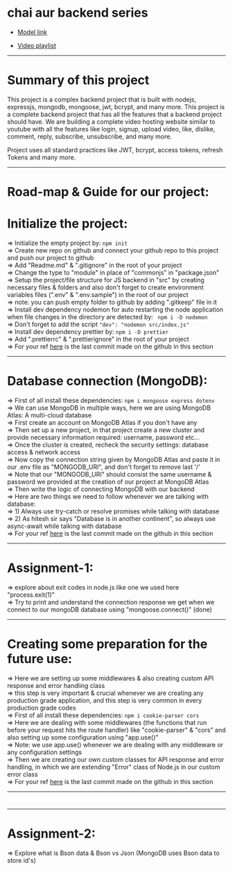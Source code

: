 # chai aur backend series

- [Model link](https://app.eraser.io/workspace/YtPqZ1VogxGy1jzIDkzj?origin=share)

- [Video playlist](https://www.youtube.com/watch?v=EH3vGeqeIAo&list=PLu71SKxNbfoBGh_8p_NS-ZAh6v7HhYqHW)

---
# Summary of this project

This project is a complex backend project that is built with nodejs, expressjs, mongodb, mongoose, jwt, bcrypt, and many more. This project is a complete backend project that has all the features that a backend project should have.
We are building a complete video hosting website similar to youtube with all the features like login, signup, upload video, like, dislike, comment, reply, subscribe, unsubscribe, and many more.

Project uses all standard practices like JWT, bcrypt, access tokens, refresh Tokens and many more.

---
# Road-map & Guide for our project:

# Initialize the project:

=> Initialize the empty project by: `npm init` <br>
=> Create new repo on github and connect your github repo to this project and push our project to github <br>
=> Add "Readme.md" & ".gitignore" in the root of your project <br>
=> Change the type to "module" in place of "commonjs" in "package.json" <br>
=> Setup the project/file structure for JS backend in "src" by creating necessary files & folders and also don't forget to create environment variables files (".env" & ".env.sample") in the root of our project <br>
=> note: you can push empty folder to github by adding ".gitkeep" file in it <br>
=> Install dev dependency nodemon for auto restarting the node application when file changes in the directory are detected by: ` npm i -D nodemon` <br>
=> Don't forget to add the script `"dev": "nodemon src/index.js"` <br>
=> Install dev dependency prettier by: `npm i -D prettier` <br>
=> Add ".prettierrc" & ".prettierignore" in the root of your project <br>
=> For your ref [here](https://github.com/JD-011/Chai-aur-Backend/commit/2111246011dc574ec8beb4303db29ae118bf7fad) is the last commit made on the github in this section

---

# Database connection (MongoDB):

=> First of all install these dependencies: `npm i mongoose express dotenv` <br>
=> We can use MongoDB in multiple ways, here we are using MongoDB Atlas: A multi-cloud database <br>
=> First create an account on MongoDB Atlas if you don't have any <br>
=> Then set up a new project, in that project create a new cluster and provide necessary information required: username, password etc... <br>
=> Once the cluster is created, recheck the security settings: database access & network access <br>
=> Now copy the connection string given by MongoDB Atlas and paste it in our .env file as "MONGODB_URI", and don't forget to remove last '/' <br>
=> Note that our "MONGODB_URI" should consist the same username & password we provided at the creation of our project at MongoDB Atlas <br>
=> Then write the logic of connecting MongoDB with our backend <br>
=> Here are two things we need to follow whenever we are talking with database: <br>
=> 1) Always use try-catch or resolve promises while talking with database <br>
=> 2) As hitesh sir says "Database is in another continent", so always use async-await while talking with database <br>
=> For your ref [here](https://github.com/JD-011/Chai-aur-Backend/commit/2a0542d38496921986b6fa9fe2730f061fca192e) is the last commit made on the github in this section

---

# Assignment-1:
=> explore about exit codes in node.js like one we used here "process.exit(1)" <br>
=> Try to print and understand the connection response we get when we connect to our mongoDB database using "mongoose.connect()" (done)

---

# Creating some preparation for the future use:
=> Here we are setting up some middlewares & also creating custom API response and error handling class <br>
=> this step is very important & crucial whenever we are creating any production grade application, and this step is very common in every production grade codes <br>
=> First of all install these dependencies: `npm i cookie-parser cors` <br>
=> Here we are dealing with some middlewares (the functions that run before your request hits the route handler) like "cookie-parser" & "cors" and also setting up some configuration using "app.use()" <br>
=> Note: we use app.use() whenever we are dealing with any middleware or any configuration settings <br>
=> Then we are creating our own custom classes for API response and error handling, in which we are extending "Error" class of Node.js in our custom error class <br>
=> For your ref [here](https://github.com/JD-011/Chai-aur-Backend/commit/f5b207100dd7fb6e5591a4f5c714412fd0f4c44c) is the last commit made on the github in this section

---

# 

---

# Assignment-2:
=> Explore what is Bson data & Bson vs Json (MongoDB uses Bson data to store id's)